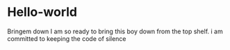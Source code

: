 # Hello-world
Bringem down
I am so ready to bring this boy down from the top shelf. i am committed to keeping the code of silence
